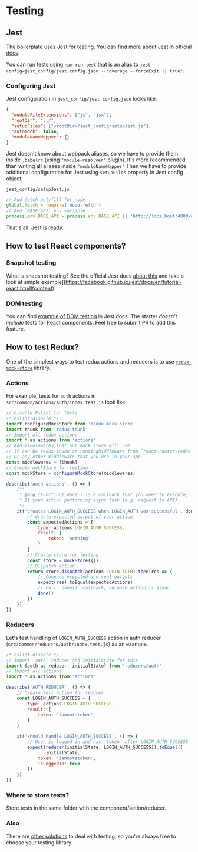 # Testing

## Jest

The boilerplate uses Jest for testing.
You can find more about Jest in [official docs](https://facebook.github.io/jest/).

You can run tests using `npm run test` that is an alias to `jest --config=jest_config/jest.config.json --coverage --forceExit || true"`.

### Configuring Jest

Jest configuration in `jest_config/jest.config.json` looks like:
```json
{
  "moduleFileExtensions": ["js", "jsx"],
  "rootDir": "../",
  "setupFiles": ["<rootDir>/jest_config/setupJest.js"],
  "automock": false,
  "moduleNameMapper": {}
}
```
Jest doesn't know about webpack aliases, so we have to provide them inside `.babelrc` (using `"module-resolver"` plugin). It's more recommended than writing all aliases inside `"moduleNameMapper"`
Then we have to provide additional configuration for Jest using `setupFiles` property in Jest config object.

`jest_config/setupJest.js`
```js
// Add fetch polyfill for node
global.fetch = require('node-fetch')
// Add `BASE_API` env variable
process.env.BASE_API = process.env.BASE_API || 'http://localhost:4000/api/v1'
```

That's all. Jest is ready.

## How to test React components?

### Snapshot testing
What is snapshot testing? See the official Jest docs [about this](https://facebook.github.io/jest/docs/snapshot-testing.html) and take a look at simple example](https://facebook.github.io/jest/docs/en/tutorial-react.html#content).


### DOM testing
You can find [example of DOM testing](https://facebook.github.io/jest/docs/en/tutorial-react.html#dom-testing) in Jest docs.
The starter *doesn't include* tests for React components. Feel free to submit PR to add this feature.

## How to test Redux?

One of the simplest ways to test redux actions and reducers is to use [`redux-mock-store`](https://github.com/Metnew/react-semantic.ui-starter/blob/master/src/common/actions/auth/index.test.js) library.

### Actions
For example, tests for `auth` actions in `src/common/actions/auth/index.test.js` look like:
```js
// Disable Eslint for tests
/* eslint-disable */
import configureMockStore from 'redux-mock-store'
import thunk from 'redux-thunk'
// Import all redux actions
import * as actions from 'actions'
// Add middlewares that our mock store will use
// It can be redux-thunk or routingMiddleware from `react-router-redux`
// Or any other middleware that you use in your app
const middlewares = [thunk]
// Create mockStore for testing
const mockStore = configureMockStore(middlewares)

describe('Auth actions', () => {
	/**
	 * @arg {Function} done - is a callback that you need to execute,
	 * If your action performing async task (e.g. request to API)
	 */
	it('creates LOGIN_AUTH_SUCCESS when LOGIN_AUTH was successful', done => {
		// Create expected output of your action
		const expectedActions = {
			type: actions.LOGIN_AUTH_SUCCESS,
			result: {
				token: 'nothing'
			}
		}
		// Create store for testing
		const store = mockStore({})
		// Dispatch action
		return store.dispatch(actions.LOGIN_AUTH).then(res => {
			// Compare expected and real outputs
			expect(res).toEqual(expectedActions)
			// Call `done()` callback, because action is async
			done()
		})
	})
})
```

### Reducers
Let's test handling of `LOGIN_AUTH_SUCCESS` action in auth reducer (`src/common/reducers/auth/index.test.js`) as an example.
```javascript
/* eslint-disable */
// Import `auth` reducer and initialState for this
import {auth as reducer, initialState} from 'reducers/auth'
// Import all actions
import * as actions from 'actions'

describe('AUTH REDUCER', () => {
	// Create test action for reducer
	const LOGIN_AUTH_SUCCESS = {
		type: actions.LOGIN_AUTH_SUCCESS,
		result: {
			token: 'iamnotatoken'
		}
	}

	it('should handle LOGIN_AUTH_SUCCESS', () => {
		// User is logged in and has `token` after LOGIN_AUTH_SUCCESS
		expect(reducer(initialState, LOGIN_AUTH_SUCCESS)).toEqual({
			...initialState,
			token: 'iamnotatoken',
			isLoggedIn: true
		})
	})
})
```

### Where to store tests?
Store tests in the same folder with the component/action/reducer.

### Also
There are [other solutions](https://github.com/brillout/awesome-react-components#test) to deal with testing, so you're always free to choose your testing library.
